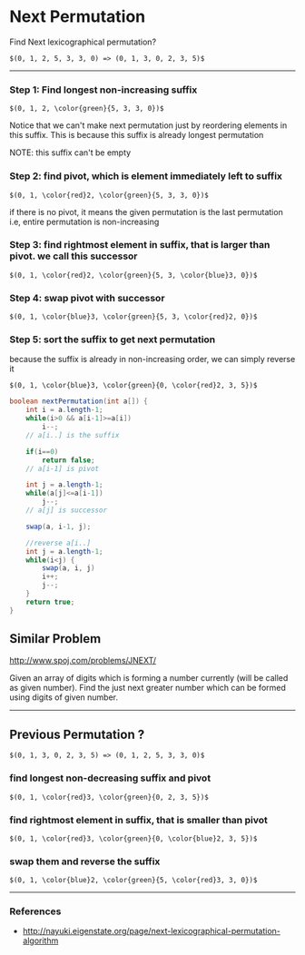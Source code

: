 # Next Permutation

Find Next lexicographical permutation?

`$(0, 1, 2, 5, 3, 3, 0) => (0, 1, 3, 0, 2, 3, 5)$`

---

### Step 1: Find longest non-increasing suffix

`$(0, 1, 2, \color{green}{5, 3, 3, 0})$`

Notice that we can't make next permutation just by reordering elements in this suffix.
This is because this suffix is already longest permutation

NOTE: this suffix can't be empty

### Step 2: find pivot, which is element immediately left to suffix

`$(0, 1, \color{red}2, \color{green}{5, 3, 3, 0})$`

if there is no pivot, it means the given permutation is the last permutation i.e, entire permutation is non-increasing

### Step 3: find rightmost element in suffix, that is larger than pivot. we call this successor

`$(0, 1, \color{red}2, \color{green}{5, 3, \color{blue}3, 0})$`

### Step 4: swap pivot with successor

`$(0, 1, \color{blue}3, \color{green}{5, 3, \color{red}2, 0})$`

### Step 5: sort the suffix to get next permutation

because the suffix is already in non-increasing order, we can simply reverse it

`$(0, 1, \color{blue}3, \color{green}{0, \color{red}2, 3, 5})$`

```java
boolean nextPermutation(int a[]) {
    int i = a.length-1;
    while(i>0 && a[i-1]>=a[i])
        i--;
    // a[i..] is the suffix

    if(i==0)
        return false;
    // a[i-1] is pivot

    int j = a.length-1;
    while(a[j]<=a[i-1])
        j--;
    // a[j] is successor

    swap(a, i-1, j);

    //reverse a[i..]
    int j = a.length-1;
    while(i<j) {
        swap(a, i, j)
        i++;
        j--;
    }
    return true;
}
```

## Similar Problem

<http://www.spoj.com/problems/JNEXT/>

Given an array of digits which is forming a number currently (will be called as given number).
Find the just next greater number which can be formed using digits of given number.

---

## Previous Permutation ?

`$(0, 1, 3, 0, 2, 3, 5) => (0, 1, 2, 5, 3, 3, 0)$`

### find longest non-decreasing suffix and pivot

`$(0, 1, \color{red}3, \color{green}{0, 2, 3, 5})$`

### find rightmost element in suffix, that is smaller than pivot

`$(0, 1, \color{red}3, \color{green}{0, \color{blue}2, 3, 5})$`

### swap them and reverse the suffix

`$(0, 1, \color{blue}2, \color{green}{5, \color{red}3, 3, 0})$`

---

### References

* <http://nayuki.eigenstate.org/page/next-lexicographical-permutation-algorithm>
